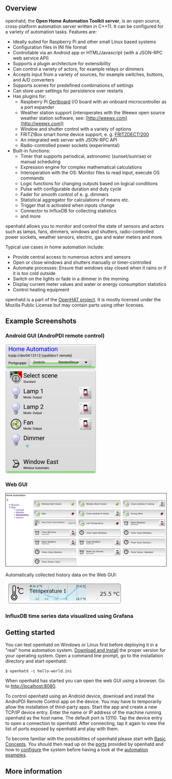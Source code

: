 ## Overview

openhatd, the **Open Home Automation Toolkit server**, is an open source, cross-platform automation server written in C++11. It can be configured for a variety of automation tasks. Features are:


 - Ideally suited for Raspberry Pi and other small Linux based systems
 - Configuration files in INI file format
 - Controllable via an Android app or HTML/Javascript (with a JSON-RPC web service API)
 - Supports a plugin architecture for extensibility
 - Can control a variety of actors, for example relays or dimmers
 - Accepts input from a variety of sources, for example switches, buttons, and A/D converters
 - Supports scenes for predefined combinations of settings
 - Can store user settings for persistence over restarts
 - Has plugins for:
	 - Raspberry Pi [Gertboard](https://www.sparkfun.com/products/retired/11773) I/O board with an onboard microcontroller as a port expander
	 - Weather station support (interoperates with the Weewx open source weather station software, see: [http://weewx.com](http://weewx.com))
	 - Window and shutter control with a variety of options
	 - FRITZ!Box smart home device support, e. g. [FRITZDECT!200](https://en.avm.de/products/fritzdect/fritzdect-200/)
	 - An integrated web server with JSON-RPC API
	 - Radio-controlled power sockets (experimental)
 - Built-in functions:
	 - Timer that supports periodical, astronomic (sunset/sunrise) or manual scheduling
	 - Expression engine for complex mathematical calculations
	 - Interoperation with the OS: Monitor files to read input, execute OS commands
	 - Logic functions for changing outputs based on logical conditions
	 - Pulse with configurable duration and duty cycle
	 - Fader for smooth control of e. g. dimmers
	 - Statistical aggregator for calculations of means etc.
	 - Trigger that is activated when inputs change
	 - Connector to InfluxDB for collecting statistics
	 -  and more

openhatd allows you to monitor and control the state of sensors and actors such as lamps, fans, dimmers, windows and shutters, radio-controlled power sockets, weather sensors, electric, gas and water meters and more.

Typical use cases in home automation include:

 - Provide central access to numerous actors and sensors 
 - Open or close windows and shutters manually or timer-controlled
 - Automate processes: Ensure that windows stay closed when it rains or if it is too cold outside
 - Switch on the lights or fade in a dimmer in the morning
 - Display current meter values and water or energy consumption statistics
 - Control heating equipment  

openhatd is a part of the [OpenHAT project](http://www.openhat.org). It is mostly licensed under the Mozilla Public License but may contain parts using other licenses. 

## Example Screenshots

### <a></a>Android GUI (AndroPDI remote control)
![AndroPDI screenshot](images/AndroPDI_screenshot_1.png)

### <a></a>Web GUI
![](images/HTML_GUI_Automation.png)

Automatically collected history data on the Web GUI:

![](images/history_data_example.png)

### <a></a>InfluxDB time series data visualized using Grafana


## Getting started

You can test openhatd on Windows or Linux first before deploying it in a "real" home automation system. [Download and install](download.md) the proper version for your operating system. Open a command line prompt, go to the installation directory and start openhatd:

	$ openhatd -c hello-world.ini

When openhatd has started you can open the web GUI using a browser. Go to [http://localhost:8080](http://localhost:8080).

To control openhatd using an Android device, download and install the AndroPDI Remote Control app on the device. You may have to temporarily allow the installation of third-party apps. Start the app and create a new TCP/IP device entry. Enter the name or IP address of the machine running openhatd as the host name. The default port is 13110. Tap the device entry to open a connection to openhatd. After connecting, tap it again to view the list of ports exposed by openhatd and play with them.

To become familiar with the possibilities of openhatd please start with [Basic Concepts](concepts.md). You should then read up on the [ports](ports.md) provided by openhatd and how to [configure](configuration.md) the system before having a look at the [automation examples](automation_examples.md).

## More information

